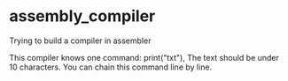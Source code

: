 # assembly_compiler
Trying to build a compiler in assembler

This compiler knows one command: print("txt"),
The text should be under 10 characters. 
You can chain this command line by line.
